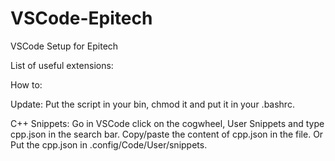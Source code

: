 # VSCode-Epitech
VSCode Setup for Epitech

List of useful extensions:



How to:

Update:
Put the script in your bin, chmod it and put it in your .bashrc.

C++ Snippets:
Go in VSCode click on the cogwheel, User Snippets and type cpp.json in the search bar. Copy/paste the content of cpp.json in the file.
Or
Put the cpp.json in .config/Code/User/snippets.
